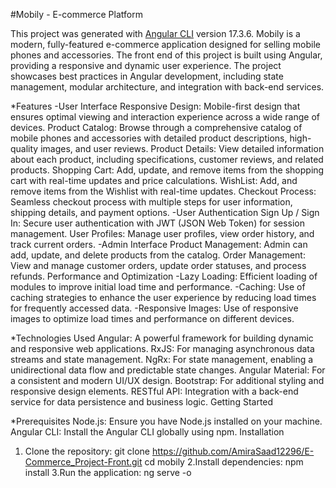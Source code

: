 #Mobily - E-commerce Platform

This project was generated with [Angular CLI](https://github.com/angular/angular-cli) version 17.3.6.
Mobily is a modern, fully-featured e-commerce application designed for selling mobile phones and accessories. The front end of this project is built using Angular, providing a responsive and dynamic user experience. The project showcases best practices in Angular development, including state management, modular architecture, and integration with back-end services.

*Features
-User Interface
Responsive Design: Mobile-first design that ensures optimal viewing and interaction experience across a wide range of devices.
Product Catalog: Browse through a comprehensive catalog of mobile phones and accessories with detailed product descriptions, high-quality images, and user reviews.
Product Details: View detailed information about each product, including specifications, customer reviews, and related products.
Shopping Cart: Add, update, and remove items from the shopping cart with real-time updates and price calculations.
WishList: Add, and remove items from the Wishlist with real-time updates.
Checkout Process: Seamless checkout process with multiple steps for user information, shipping details, and payment options.
-User Authentication
Sign Up / Sign In: Secure user authentication with JWT (JSON Web Token) for session management.
User Profiles: Manage user profiles, view order history, and track current orders.
-Admin Interface
Product Management: Admin can add, update, and delete products from the catalog.
Order Management: View and manage customer orders, update order statuses, and process refunds.
Performance and Optimization
-Lazy Loading: Efficient loading of modules to improve initial load time and performance.
-Caching: Use of caching strategies to enhance the user experience by reducing load times for frequently accessed data.
-Responsive Images: Use of responsive images to optimize load times and performance on different devices.

*Technologies Used
Angular: A powerful framework for building dynamic and responsive web applications.
RxJS: For managing asynchronous data streams and state management.
NgRx: For state management, enabling a unidirectional data flow and predictable state changes.
Angular Material: For a consistent and modern UI/UX design.
Bootstrap: For additional styling and responsive design elements.
RESTful API: Integration with a back-end service for data persistence and business logic.
Getting Started

*Prerequisites
Node.js: Ensure you have Node.js installed on your machine.
Angular CLI: Install the Angular CLI globally using npm.
Installation
1. Clone the repository:
git clone https://github.com/AmiraSaad12296/E-Commerce_Project-Front.git
cd mobily
2.Install dependencies:
npm install
3.Run the application:
ng serve -o
